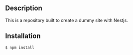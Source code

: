 ## Description

This is a repository built to create a dummy site with Nestjs.

## Installation

```bash
$ npm install
```

